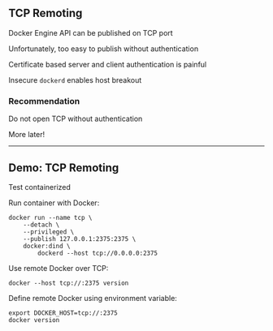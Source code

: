 ## TCP Remoting

Docker Engine API can be published on TCP port

Unfortunately, too easy to publish without authentication

Certificate based server and client authentication is painful

Insecure `dockerd` enables host breakout

### Recommendation

Do not open TCP without authentication

More later!

---

## Demo: TCP Remoting

Test containerized

Run container with Docker:

```plaintext
docker run --name tcp \
    --detach \
    --privileged \
    --publish 127.0.0.1:2375:2375 \
    docker:dind \
        dockerd --host tcp://0.0.0.0:2375
```

Use remote Docker over TCP:

```plaintext
docker --host tcp://:2375 version
```

Define remote Docker using environment variable:

```plaintext
export DOCKER_HOST=tcp://:2375
docker version
```
